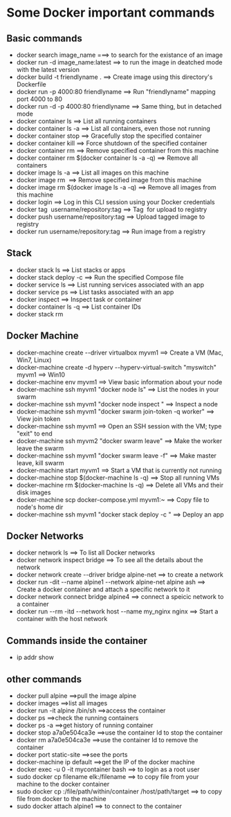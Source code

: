 # Some Docker important commands 

## Basic commands
* docker search image_name  ===> to search for the existance of an image
* docker run -d image_name:latest  ==> to run the image in deatched mode with the latest version
* docker build -t friendlyname .   ==> Create image using this directory's Dockerfile
* docker run -p 4000:80 friendlyname  ==> Run "friendlyname" mapping port 4000 to 80
* docker run -d -p 4000:80 friendlyname         ==> Same thing, but in detached mode
* docker container ls                                ==> List all running containers
* docker container ls -a             ==> List all containers, even those not running
* docker container stop <hash>           ==> Gracefully stop the specified container
* docker container kill <hash>         ==> Force shutdown of the specified container
* docker container rm <hash>        ==> Remove specified container from this machine
* docker container rm $(docker container ls -a -q)         ==> Remove all containers
* docker image ls -a                             ==> List all images on this machine
* docker image rm <image id>            ==> Remove specified image from this machine
* docker image rm $(docker image ls -a -q)   ==> Remove all images from this machine
* docker login             ==> Log in this CLI session using your Docker credentials
* docker tag <image> username/repository:tag  ==> Tag <image> for upload to registry
* docker push username/repository:tag            ==> Upload tagged image to registry
* docker run username/repository:tag                   ==> Run image from a registry

## Stack
* docker stack ls                                            ==> List stacks or apps
* docker stack deploy -c <composefile> <appname>  ==> Run the specified Compose file
* docker service ls                 ==> List running services associated with an app
* docker service ps <service>                  ==> List tasks associated with an app
* docker inspect <task or container>                   ==> Inspect task or container
* docker container ls -q                                      ==> List container IDs
* docker stack rm <appname> 

## Docker Machine
* docker-machine create --driver virtualbox myvm1 ==> Create a VM (Mac, Win7, Linux)
* docker-machine create -d hyperv --hyperv-virtual-switch "myswitch" myvm1 ==> Win10
* docker-machine env myvm1                ==> View basic information about your node
* docker-machine ssh myvm1 "docker node ls"         ==> List the nodes in your swarm
* docker-machine ssh myvm1 "docker node inspect <node ID>"        ==> Inspect a node
* docker-machine ssh myvm1 "docker swarm join-token -q worker"   ==> View join token
* docker-machine ssh myvm1   ==> Open an SSH session with the VM; type "exit" to end
* docker-machine ssh myvm2 "docker swarm leave"  ==> Make the worker leave the swarm
* docker-machine ssh myvm1 "docker swarm leave -f" ==> Make master leave, kill swarm
* docker-machine start myvm1            ==> Start a VM that is currently not running
* docker-machine stop $(docker-machine ls -q)               ==> Stop all running VMs
* docker-machine rm $(docker-machine ls -q) ==> Delete all VMs and their disk images
* docker-machine scp docker-compose.yml myvm1:~     ==> Copy file to node's home dir
* docker-machine ssh myvm1 "docker stack deploy -c <file> <app>"   ==> Deploy an app

## Docker Networks
* docker network ls ==> To list all Docker networks
* docker network inspect bridge  ==> To see all the details about the network
* docker network create --driver bridge alpine-net ==> to create a network
* docker run -dit --name alpine1 --network alpine-net alpine ash ==> Create a docker container and attach a specific network to it
* docker network connect bridge alpine4  ==> connect a speicic network to a container
* docker run --rm -itd --network host --name my_nginx nginx  ==> Start a container with the host network


## Commands inside the container
* ip addr show

## other commands
* docker pull alpine      ==>pull the image alpine
* docker images    ==>list all images
* docker run -it alpine /bin/sh   ==>access the container
* docker ps   ==>check the running containers 
* docker ps -a   ==>get history of running container
* docker stop a7a0e504ca3e  ==>use the container Id to stop the container
* docker rm   a7a0e504ca3e  ==>use the container Id to remove the container
* docker port static-site   ==>see the ports
* docker-machine ip default   ==>get the IP of the docker machine
* docker exec -u 0 -it mycontainer bash  ==> to login as a root user
* sudo docker cp filename elk:/filename  ==> to copy file from your machine to the docker container
* sudo docker cp <containerId>:/file/path/within/container /host/path/target ==> to copy file from docker to the machine 
* sudo docker attach alpine1 ==> to connect to the container
